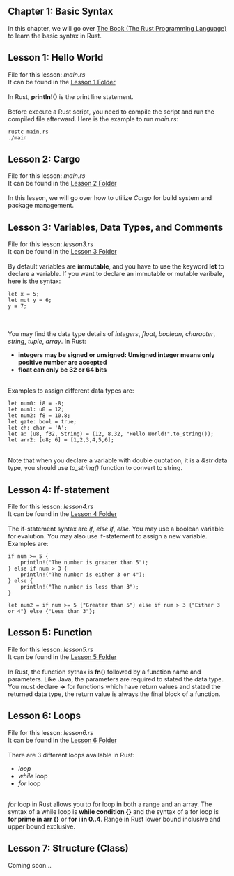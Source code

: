 ## Chapter 1: Basic Syntax
In this chapter, we will go over <a href="https://doc.rust-lang.org/book/title-page.html">The Book (The Rust Programming Language)</a> to learn the basic syntax in Rust.

## Lesson 1: Hello World
File for this lesson:  <i>main.rs</i><br>
It can be found in the <a href="https://github.com/jacquessham/learn_rust/tree/main/ch1/lesson1">Lesson 1 Folder</a>
<br><br>
In Rust, <b>println!()</b> is the print line statement.
<br><br>
Before execute a Rust script, you need to compile the script and run the compiled file afterward. Here is the example to run <i>main.rs</i>:

```
rustc main.rs
./main
```

## Lesson 2: Cargo
File for this lesson:  <i>main.rs</i><br>
It can be found in the <a href="https://github.com/jacquessham/learn_rust/tree/main/ch1/lesson2">Lesson 2 Folder</a>
<br><br>
In this lesson, we will go over how to utilize <i>Cargo</i> for build system and package management.

## Lesson 3: Variables, Data Types, and Comments
File for this lesson:  <i>lesson3.rs</i><br>
It can be found in the <a href="https://github.com/jacquessham/learn_rust/tree/main/ch1/lesson3">Lesson 3 Folder</a>
<br><br>
By default variables are <b>immutable</b>, and you have to use the keyword <b>let</b> to declare a variable. If you want to declare an immutable or mutable varibale, here is the syntax:

```
let x = 5;
let mut y = 6;
y = 7;
```

<br><br>
You may find the data type details of <i>integers</i>, <i>float</i>, <i>boolean</i>, <i>character</i>, <i>string</i>, <i>tuple</i>, <i>array</i>. In Rust:
<ul>
	<li><b>integers may be signed or unsigned: Unsigned integer means only positive number are accepted</b></li>
	<li><b>float can only be 32 or 64 bits</b></li>
</ul>

<br>
Examples to assign different data types are:

```
let num0: i8 = -8;
let num1: u8 = 12;
let num2: f8 = 10.8;
let gate: bool = true;
let ch: char = 'A';
let a: (u8, f32, String) = (12, 8.32, "Hello World!".to_string());
let arr2: [u8; 6] = [1,2,3,4,5,6];
```

<br>
Note that when you declare a variable with double quotation, it is a <i>&str</i> data type, you should use <i>to_string()</i> function to convert to string.

## Lesson 4: If-statement
File for this lesson:  <i>lesson4.rs</i><br>
It can be found in the <a href="https://github.com/jacquessham/learn_rust/tree/main/ch1/lesson4">Lesson 4 Folder</a>
<br><br>
The if-statement syntax are <i>if</i>, <i>else if</i>, <i>else</i>. You may use a boolean variable for evalution. You may also use if-statement to assign a new variable. Examples are:

```
if num >= 5 {
	println!("The number is greater than 5");
} else if num > 3 {
	println!("The number is either 3 or 4");
} else {
	println!("The number is less than 3");
}

let num2 = if num >= 5 {"Greater than 5"} else if num > 3 {"Either 3 or 4"} else {"Less than 3"};
```

## Lesson 5: Function
File for this lesson:  <i>lesson5.rs</i><br>
It can be found in the <a href="https://github.com/jacquessham/learn_rust/tree/main/ch1/lesson4">Lesson 5 Folder</a>
<br><br>
In Rust, the function sytnax is <b>fn()</b> followed by a function name and parameters. Like Java, the parameters are required to stated the data type.
<br>
You must declare <b>-></b> for functions which have return values and stated the returned data type, the return value is always the final block of a function.

## Lesson 6: Loops
File for this lesson:  <i>lesson6.rs</i><br>
It can be found in the <a href="https://github.com/jacquessham/learn_rust/tree/main/ch1/lesson4">Lesson 6 Folder</a>
<br><br>
There are 3 different loops available in Rust:
<ul>
	<li><i>loop</i></li>
	<li><i>while</i> loop</li>
	<li><i>for</i> loop</li>
</ul>
<br>
<i>for</i> loop in Rust allows you to for loop in both a range and an array. The syntax of a while loop is <b>while condition {}</b> and the syntax of a for loop is <b>for prime in arr {}</b> or <b>for i in 0..4</b>. Range in Rust lower bound inclusive and upper bound exclusive.

## Lesson 7: Structure (Class)
Coming soon...